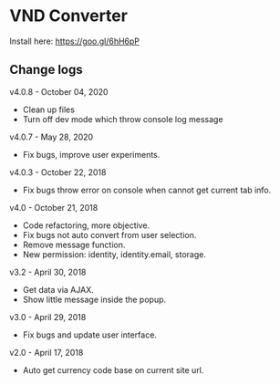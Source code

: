 # VND Converter
Install here: https://goo.gl/6hH6pP

## Change logs
v4.0.8 - October 04, 2020
* Clean up files
* Turn off dev mode which throw console log message

v4.0.7 - May 28, 2020
* Fix bugs, improve user experiments.

v4.0.3 - October 22, 2018
* Fix bugs throw error on console when cannot get current tab info.

v4.0 - October 21, 2018
* Code refactoring, more objective.
* Fix bugs not auto convert from user selection.
* Remove message function.
* New permission: identity, identity.email, storage.
     
v3.2 - April 30, 2018
* Get data via AJAX.
* Show little message inside the popup.

v3.0 - April 29, 2018
* Fix bugs and update user interface.

v2.0 - April 17, 2018
* Auto get currency code base on current site url.
